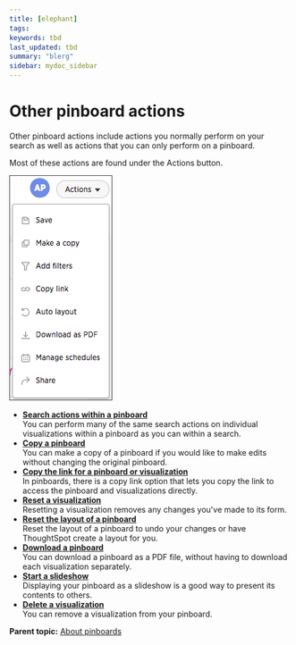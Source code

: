 ```yaml
---
title: [elephant]
tags: 
keywords: tbd
last_updated: tbd
summary: "blerg"
sidebar: mydoc_sidebar
---
```

# Other pinboard actions

Other pinboard actions include actions you normally perform on your search as well as actions that you can only perform on a pinboard.

Most of these actions are found under the Actions button.

 ![](/pages/images/pinboard_actions.png "Pinboard actions button") 

-   **[Search actions within a pinboard](../../../pages/end_user_guide/pinboards/about_showing_underlying_data_from_within_a_pinboard.html)**  
You can perform many of the same search actions on individual visualizations within a pinboard as you can within a search.
-   **[Copy a pinboard](../../../pages/end_user_guide/pinboards/copy_a_pinboard.html)**  
You can make a copy of a pinboard if you would like to make edits without changing the original pinboard.
-   **[Copy the link for a pinboard or visualization](../../../pages/end_user_guide/pinboards/copy_link_for_a_pinboard.html)**  
In pinboards, there is a copy link option that lets you copy the link to access the pinboard and visualizations directly.
-   **[Reset a visualization](../../../pages/end_user_guide/pinboards/reset_a_visualization.html)**  
Resetting a visualization removes any changes you've made to its form.
-   **[Reset the layout of a pinboard](../../../pages/end_user_guide/pinboards/reset_the_layout_of_a_pinboard.html)**  
Reset the layout of a pinboard to undo your changes or have ThoughtSpot create a layout for you.
-   **[Download a pinboard](../../../pages/end_user_guide/pinboards/download_a_pinboard.html)**  
You can download a pinboard as a PDF file, without having to download each visualization separately.
-   **[Start a slideshow](../../../pages/end_user_guide/pinboards/start_a_slideshow.html)**  
Displaying your pinboard as a slideshow is a good way to present its contents to others.
-   **[Delete a visualization](../../../pages/end_user_guide/pinboards/delete_a_visualization.html)**  
You can remove a visualization from your pinboard.

**Parent topic:** [About pinboards](../../../pages/end_user_guide/pinboards/about_pinboards.html)

